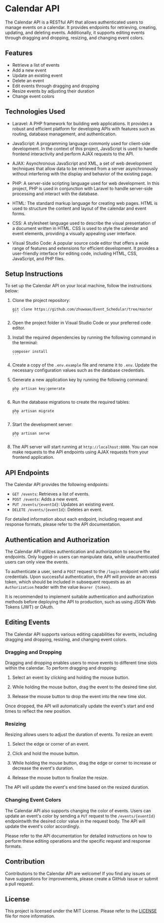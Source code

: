 # Calendar API

The Calendar API is a RESTful API that allows authenticated users to manage events on a calendar. It provides endpoints for retrieving, creating, updating, and deleting events. Additionally, it supports editing events through dragging and dropping, resizing, and changing event colors.

## Features

- Retrieve a list of events
- Add a new event
- Update an existing event
- Delete an event
- Edit events through dragging and dropping
- Resize events by adjusting their duration
- Change event colors

## Technologies Used

- Laravel: A PHP framework for building web applications. It provides a robust and efficient platform for developing APIs with features such as routing, database management, and authentication.

- JavaScript: A programming language commonly used for client-side development. In the context of this project, JavaScript is used to handle frontend interactivity and perform AJAX requests to the API.

- AJAX: Asynchronous JavaScript and XML, a set of web development techniques that allow data to be retrieved from a server asynchronously without interfering with the display and behavior of the existing page.

- PHP: A server-side scripting language used for web development. In this project, PHP is used in conjunction with Laravel to handle server-side processing and interact with the database.

- HTML: The standard markup language for creating web pages. HTML is used to structure the content and layout of the calendar and event forms.

- CSS: A stylesheet language used to describe the visual presentation of a document written in HTML. CSS is used to style the calendar and event elements, providing a visually appealing user interface.

- Visual Studio Code: A popular source code editor that offers a wide range of features and extensions for efficient development. It provides a user-friendly interface for editing code, including HTML, CSS, JavaScript, and PHP files.

## Setup Instructions

To set up the Calendar API on your local machine, follow the instructions below:

1. Clone the project repository:

   ````shell
   git clone https://github.com/zhuwaao/Event_Schedular/tree/master
   ```

2. Open the project folder in Visual Studio Code or your preferred code editor.

3. Install the required dependencies by running the following command in the terminal:

   ````shell
   composer install
   ```

4. Create a copy of the `.env.example` file and rename it to `.env`. Update the necessary configuration values such as the database credentials.

5. Generate a new application key by running the following command:

   ````shell
   php artisan key:generate
   ```

6. Run the database migrations to create the required tables:

   ````shell
   php artisan migrate
   ```

7. Start the development server:

   ````shell
   php artisan serve
   ```

8. The API server will start running at `http://localhost:8000`. You can now make requests to the API endpoints using AJAX requests from your frontend application.

## API Endpoints

The Calendar API provides the following endpoints:

- `GET /events`: Retrieves a list of events.
- `POST /events`: Adds a new event.
- `PUT /events/{eventId}`: Updates an existing event.
- `DELETE /events/{eventId}`: Deletes an event.

For detailed information about each endpoint, including request and response formats, please refer to the API documentation.

## Authentication and Authorization

The Calendar API utilizes authentication and authorization to secure the endpoints. Only logged-in users can manipulate data, while unauthenticated users can only view the events.

To authenticate a user, send a `POST` request to the `/login` endpoint with valid credentials. Upon successful authentication, the API will provide an access token, which should be included in subsequent requests as an `Authorization` header with the value `Bearer {token}`.

It is recommended to implement suitable authentication and authorization methods before deploying the API to production, such as using JSON Web Tokens (JWT) or OAuth.

## Editing Events

The Calendar API supports various editing capabilities for events, including dragging and dropping, resizing, and changing event colors.

### Dragging and Dropping

Dragging and dropping enables users to move events to different time slots within the calendar. To perform dragging and dropping:

1. Select an event by clicking and holding the mouse button.

2. While holding the mouse button, drag the event to the desired time slot.

3. Release the mouse button to drop the event into the new time slot.

Once dropped, the API will automatically update the event's start and end times to reflect the new position.

### Resizing

Resizing allows users to adjust the duration of events. To resize an event:

1. Select the edge or corner of an event.

2. Click and hold the mouse button.

3. While holding the mouse button, drag the edge or corner to increase or decrease the event's duration.

4. Release the mouse button to finalize the resize.

The API will update the event's end time based on the resized duration.

### Changing Event Colors

The Calendar API also supports changing the color of events. Users can update an event's color by sending a `PUT` request to the `/events/{eventId}` endpointwith the desired color value in the request body. The API will update the event's color accordingly.

Please refer to the API documentation for detailed instructions on how to perform these editing operations and the specific request and response formats.

## Contribution

Contributions to the Calendar API are welcome! If you find any issues or have suggestions for improvements, please create a GitHub issue or submit a pull request.

## License

This project is licensed under the MIT License. Please refer to the [LICENSE](LICENSE) file for more information.
